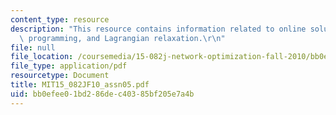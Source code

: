```yaml
---
content_type: resource
description: "This resource contains information related to online solutions of linear\
  \ programming, and Lagrangian relaxation.\r\n"
file: null
file_location: /coursemedia/15-082j-network-optimization-fall-2010/bb0efee01bd286dec40385bf205e7a4b_MIT15_082JF10_assn05.pdf
file_type: application/pdf
resourcetype: Document
title: MIT15_082JF10_assn05.pdf
uid: bb0efee0-1bd2-86de-c403-85bf205e7a4b
---
```

